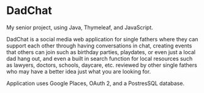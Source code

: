 # DadChat

My senior project, using Java, Thymeleaf, and JavaScript. 

DadChat is a social media web application for single fathers where they can support each other through having conversations in chat, 
creating events that others can join such as birthday parties, playdates, or even just a local dad hang out, and even a built in search
function for local resources such as lawyers, doctors, schools, daycare, etc. reviewed by other single fathers who may have a better idea
just what you are looking for.

Application uses Google Places, OAuth 2, and a PostresSQL database.
